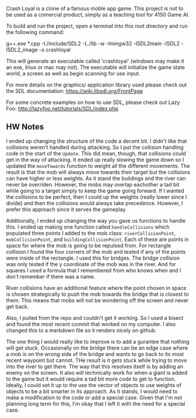 Crash Loyal is a clone of a famous moble app game. This project is not to be
used as a comercial product, simply as a teaching tool for 4150 Game AI.

To build and run the project, open a terminal into this root directory and run
the following command:

g++.exe *.cpp -I./include/SDL2 -L./lib -w -lmingw32 -lSDL2main -lSDL2
-lSDL2_image -o crashloyal

This will generate an executable called 'crashloyal' (windows may make it an
exe, linux or mac may not). The executable will initialize the game state
world, a screen as well as begin scanning for use input.

For more details on the graphics/ application library used please check out
the SDL documentation: https://wiki.libsdl.org/FrontPage

For some concrete examples on how to use SDL, please check out Lazy Foo:
http://lazyfoo.net/tutorials/SDL/index.php


##  HW Notes

I ended up changing the structure of the code a decent bit. I didn't like that collisions weren't handled during attacking. So I put the collision handling code in the start of the `Update`. This did mean, though, that collisions could get in the way of attacking. It ended up really slowing the game down so I updated the `moveTowards` function to weight all the different movements. The result is that the mob will always move towards their target but the collisions can have higher or less weights. As it stand the buildings and the river can never be overriden. However, the mobs may overlap eachother a tad bit while going to a target simply to keep the game going forward. If I wanted the collisions to be perfect, then I could up the weights (really lower since I divide) and then the collisions would always take precedence. However, I prefer this approach since it serves the gameplay.

Additionally, I ended up changing the way you gave us functions to handle this. I ended up making one function called `handleCollisions` which populated three points I added to the mob class: `riverCollisionPoint`, `mobCollisionPoint`, and `buildingCollisionPoint`. Each of these are points in space for where the mob is going to be repulsed from. For rectangle collision I found the four corners of the mob and tested if any of the points were inside of the rectangle. I used this for bridges. The bridge collision was only tested if the y coordinate of the mob was in the river. And for squares I used a formula that I remembered from who knows when and I don't remember if there was a name. 

River collisions have an additional feature where the point chosen in space is chosen strategically to push the mob towards the bridge that is closest to them. This means that mobs will not be wondering off the screen and never get back. 

Also, I pulled from the repo and couldn't get it working. So I used a bisect and found the most recent commit that worked on my computer. I also changed this to a markdown file so it renders nicely on github.

The one thing I would really like to improve is to add a gurantee that nothing will get stuck. Occasionally on the bridge there can be an edge case where a mob is on the wrong side of the bridge and wants to go back to its most recent waypoint but cannot. THe result is it gets stuck while trying to move into the river to get there. The way that this resolves itself is by adding an enemy on the screen. It also will technically work for when a giant is added to the game but it would require a tad bit more code to get to function. Ideally, I could set it up to the use the vector of objects to use weights of objects to be a bit smarter in its approach. As it stands, I would need to make a modification to the code or add a special case. Given that I'm not planning long term for this, I'm okay that I left it with the need for a special case.